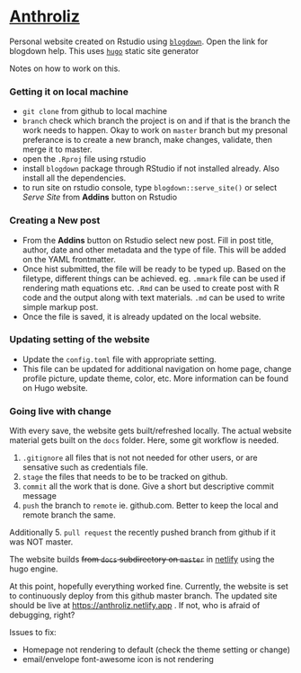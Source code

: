 # [Anthroliz](https://anthroliz.netlify.app)

Personal website created on Rstudio using [`blogdown`](https://bookdown.org/yihui/blogdown/get-started.html). Open the link for blogdown help. 
This uses [`hugo`](https://gohugo.io) static site generator

Notes on how to work on this.

### Getting it on local machine

- `git clone` from github to local machine
- `branch` check which branch the project is on and if that is the branch the work needs to happen. Okay to work on `master` branch but my presonal preferance is to create a new branch, make changes, validate, then merge it to master.
- open the `.Rproj` file using rstudio
- install `blogdown` package through RStudio if not installed already. Also install all the dependencies.
- to run site on rstudio console, type `blogdown::serve_site()` or select _Serve Site_ from __Addins__ button on Rstudio


### Creating a New post

- From the __Addins__ button on Rstudio select new post. Fill in post title, author, date and other metadata and the type of file. This will be added on the YAML frontmatter.
- Once hist submitted, the file will be ready to be typed up. Based on the filetype, different things can be achieved. eg. `.mmark` file can be used if rendering math equations etc. `.Rmd` can be used to create post with R code and the output along with text materials. `.md` can be used to write simple markup post.
- Once the file is saved, it is already updated on the local website.


### Updating setting of the website

- Update the `config.toml` file with appropriate setting. 
- This file can be updated for additional navigation on home page, change profile picture, update theme, color, etc. More information can be found on Hugo website. 

### Going live with change

With every save, the website gets built/refreshed locally. The actual website material gets built on the `docs` folder.
Here, some git workflow is needed.

1. `.gitignore` all files that is not not needed for other users, or are sensative such as credentials file. 
2. `stage` the files that needs to be to be tracked on github. 
3. `commit` all the work that is done. Give a short but descriptive commit message
4. `push` the branch to `remote` ie. github.com. Better to keep the local and remote branch the same.

Additionally
5. `pull request` the recently pushed branch from github if it was NOT master. 

The website builds ~~from `docs` subdirectory on `master`~~ in [netlify](htttps://netlify.com) using the hugo engine.


At this point, hopefully everything worked fine. Currently, the website is set to continuously deploy from this github master branch. The updated site should be live at https://anthroliz.netlify.app . If not, who is afraid of debugging, right?

Issues to fix:
- Homepage not rendering to default (check the theme setting or change)
- email/envelope font-awesome icon is not rendering

